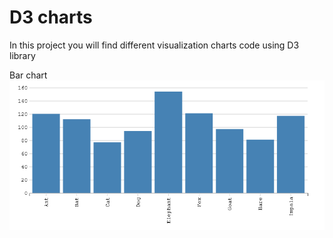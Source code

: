 # D3 charts
In this project you will find different visualization charts code using D3 library

Bar chart\
![Bar chart](https://github.com/suhaskekuda/D3/blob/master/images/barChart.PNG)

